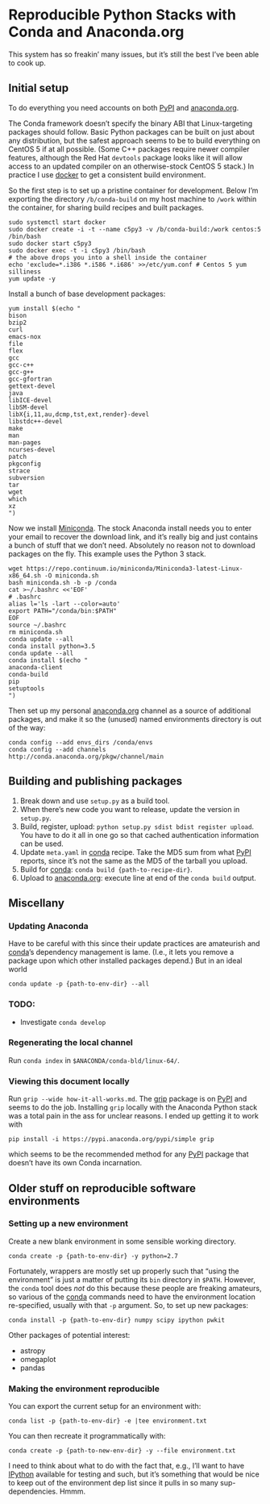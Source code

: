# Reproducible Python Stacks with Conda and Anaconda.org

This system has so freakin’ many issues, but it’s still the best I’ve been
able to cook up.


## Initial setup

To do everything you need accounts on both [PyPI] and [anaconda.org].

[PyPI]: https://pypi.python.org/pypi
[anaconda.org]: https://anaconda.org/dashboard

The Conda framework doesn’t specify the binary ABI that Linux-targeting
packages should follow. Basic Python packages can be built on just about any
distribution, but the safest approach seems to be to build everything on
CentOS 5 if at all possible. (Some C++ packages require newer compiler
features, although the Red Hat ``devtools`` package looks like it will allow
access to an updated compiler on an otherwise-stock CentOS 5 stack.) In practice
I use [docker] to get a consistent build environment.

[docker]: https://www.docker.com/

So the first step is to set up a pristine container for development. Below I’m
exporting the directory ``/b/conda-build`` on my host machine to ``/work`` within
the container, for sharing build recipes and built packages.

```
sudo systemctl start docker
sudo docker create -i -t --name c5py3 -v /b/conda-build:/work centos:5 /bin/bash
sudo docker start c5py3
sudo docker exec -t -i c5py3 /bin/bash
# the above drops you into a shell inside the container
echo 'exclude=*.i386 *.i586 *.i686' >>/etc/yum.conf # Centos 5 yum silliness
yum update -y
```

Install a bunch of base development packages:

```
yum install $(echo "
bison
bzip2
curl
emacs-nox
file
flex
gcc
gcc-c++
gcc-g++
gcc-gfortran
gettext-devel
java
libICE-devel
libSM-devel
libX{i,11,au,dcmp,tst,ext,render}-devel
libstdc++-devel
make
man
man-pages
ncurses-devel
patch
pkgconfig
strace
subversion
tar
wget
which
xz
")
```

Now we install [Miniconda]. The stock Anaconda install needs you to enter your
email to recover the download link, and it’s really big and just contains a
bunch of stuff that we don’t need. Absolutely no reason not to download
packages on the fly. This example uses the Python 3 stack.

[Miniconda]: http://conda.pydata.org/miniconda.html

```
wget https://repo.continuum.io/miniconda/Miniconda3-latest-Linux-x86_64.sh -O miniconda.sh
bash miniconda.sh -b -p /conda
cat >~/.bashrc <<'EOF'
# .bashrc
alias l='ls -lart --color=auto'
export PATH="/conda/bin:$PATH"
EOF
source ~/.bashrc
rm miniconda.sh
conda update --all
conda install python=3.5
conda update --all
conda install $(echo "
anaconda-client
conda-build
pip
setuptools
")
```

Then set up my personal [anaconda.org] channel as a source of additional packages, and
make it so the (unused) named environments directory is out of the way:

```
conda config --add envs_dirs /conda/envs
conda config --add channels http://conda.anaconda.org/pkgw/channel/main
```


## Building and publishing packages

1. Break down and use `setup.py` as a build tool.
2. When there’s new code you want to release, update the version in `setup.py`.
3. Build, register, upload: `python setup.py sdist bdist register upload`. You
   have to do it all in one go so that cached authentication information can
   be used.
4. Update `meta.yaml` in [conda] recipe. Take the MD5 sum from what [PyPI]
   reports, since it’s not the same as the MD5 of the tarball you upload.
5. Build for [conda]: `conda build {path-to-recipe-dir}`.
6. Upload to [anaconda.org]: execute line at end of the `conda build` output.

[conda]: http://conda.pydata.org/docs/


## Miscellany

### Updating Anaconda

Have to be careful with this since their update practices are amateurish and
[conda]’s dependency management is lame. (I.e., it lets you remove a package
upon which other installed packages depend.) But in an ideal world

```
conda update -p {path-to-env-dir} --all
```

### TODO:

- Investigate `conda develop`

### Regenerating the local channel

Run `conda index` in `$ANACONDA/conda-bld/linux-64/`.

### Viewing this document locally

Run `grip --wide how-it-all-works.md`. The [grip](https://github.com/joeyespo/grip)
package is on [PyPI] and seems to do the job. Installing `grip` locally with the
Anaconda Python stack was a total pain in the ass for unclear reasons. I ended
up getting it to work with

```
pip install -i https://pypi.anaconda.org/pypi/simple grip
```

which seems to be the recommended method for any [PyPI] package that doesn’t
have its own Conda incarnation.


## Older stuff on reproducible software environments

### Setting up a new environment

Create a new blank environment in some sensible working directory.

```
conda create -p {path-to-env-dir} -y python=2.7
```

Fortunately, wrappers are mostly set up properly such that “using the
environment” is just a matter of putting its `bin` directory in `$PATH`.
However, the `conda` tool does *not* do this because these people are freaking
amateurs, so various of the [conda] commands need to have the environment
location re-specified, usually with that `-p` argument. So, to set up new
packages:

```
conda install -p {path-to-env-dir} numpy scipy ipython pwkit
```

Other packages of potential interest:

- astropy
- omegaplot
- pandas


### Making the environment reproducible

You can export the current setup for an environment with:

```
conda list -p {path-to-env-dir} -e |tee environment.txt
```

You can then recreate it programmatically with:

```
conda create -p {path-to-new-env-dir} -y --file environment.txt
```

I need to think about what to do with the fact that, e.g., I’ll want to have
[IPython] available for testing and such, but it’s something that would be
nice to keep out of the environment dep list since it pulls in so many
sup-dependencies. Hmmm.

[IPython]: http://ipython.org/

